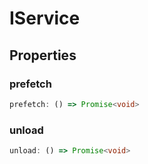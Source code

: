 # IService

## Properties

### prefetch

```ts
prefetch: () => Promise<void>
```

### unload

```ts
unload: () => Promise<void>
```

